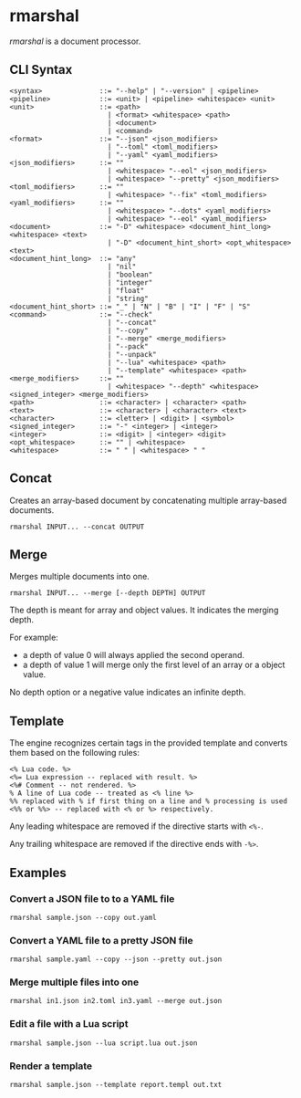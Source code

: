 # rmarshal

_rmarshal_ is a document processor.

## CLI Syntax

    <syntax>              ::= "--help" | "--version" | <pipeline>
    <pipeline>            ::= <unit> | <pipeline> <whitespace> <unit>
    <unit>                ::= <path>
                            | <format> <whitespace> <path>
                            | <document>
                            | <command>
    <format>              ::= "--json" <json_modifiers>
                            | "--toml" <toml_modifiers>
                            | "--yaml" <yaml_modifiers>
    <json_modifiers>      ::= ""
                            | <whitespace> "--eol" <json_modifiers>
                            | <whitespace> "--pretty" <json_modifiers>
    <toml_modifiers>      ::= ""
                            | <whitespace> "--fix" <toml_modifiers>
    <yaml_modifiers>      ::= ""
                            | <whitespace> "--dots" <yaml_modifiers>
                            | <whitespace> "--eol" <yaml_modifiers>
    <document>            ::= "-D" <whitespace> <document_hint_long> <whitespace> <text>
                            | "-D" <document_hint_short> <opt_whitespace> <text>
    <document_hint_long>  ::= "any"
                            | "nil"
                            | "boolean"
                            | "integer"
                            | "float"
                            | "string"
    <document_hint_short> ::= "_" | "N" | "B" | "I" | "F" | "S"
    <command>             ::= "--check"
                            | "--concat"
                            | "--copy"
                            | "--merge" <merge_modifiers>
                            | "--pack"
                            | "--unpack"
                            | "--lua" <whitespace> <path>
                            | "--template" <whitespace> <path>
    <merge_modifiers>     ::= ""
                            | <whitespace> "--depth" <whitespace> <signed_integer> <merge_modifiers>
    <path>                ::= <character> | <character> <path>
    <text>                ::= <character> | <character> <text>
    <character>           ::= <letter> | <digit> | <symbol>
    <signed_integer>      ::= "-" <integer> | <integer>
    <integer>             ::= <digit> | <integer> <digit>
    <opt_whitespace>      ::= "" | <whitespace>
    <whitespace>          ::= " " | <whitespace> " "

## Concat

Creates an array-based document by concatenating multiple array-based documents.

    rmarshal INPUT... --concat OUTPUT

## Merge

Merges multiple documents into one.

    rmarshal INPUT... --merge [--depth DEPTH] OUTPUT

The depth is meant for array and object values. It indicates the merging depth.

For example:
- a depth of value 0 will always applied the second operand.
- a depth of value 1 will merge only the first level of an array or a object value.

No depth option or a negative value indicates an infinite depth.

## Template

The engine recognizes certain tags in the provided template and converts them based on the following rules:

    <% Lua code. %>
    <%= Lua expression -- replaced with result. %>
    <%# Comment -- not rendered. %>
    % A line of Lua code -- treated as <% line %>
    %% replaced with % if first thing on a line and % processing is used
    <%% or %%> -- replaced with <% or %> respectively.

Any leading whitespace are removed if the directive starts with `<%-`.

Any trailing whitespace are removed if the directive ends with `-%>`.

## Examples

### Convert a JSON file to to a YAML file

    rmarshal sample.json --copy out.yaml

### Convert a YAML file to a pretty JSON file

    rmarshal sample.yaml --copy --json --pretty out.json

### Merge multiple files into one

    rmarshal in1.json in2.toml in3.yaml --merge out.json

### Edit a file with a Lua script

    rmarshal sample.json --lua script.lua out.json

### Render a template

    rmarshal sample.json --template report.templ out.txt
